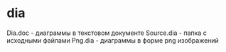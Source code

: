 # dia
Dia.doc - диаграммы в текстовом документе
Source.dia - папка с исходными файлами
Png.dia - диаграммы в форме png изображений
